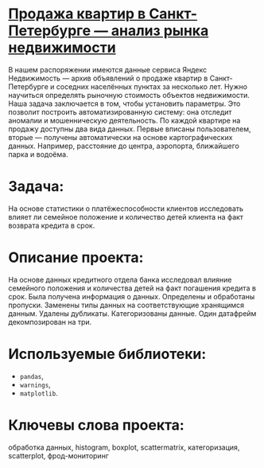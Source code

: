 # [Продажа квартир в Санкт-Петербурге — анализ рынка недвижимости](https://github.com/OStonks/YandexPracticum/blob/main/apartments_for_sale/apartments_for_sale.ipynb)
В нашем распоряжении имеются данные сервиса Яндекс Недвижимость — архив объявлений о продаже квартир в Санкт-Петербурге и соседних населённых пунктах за несколько лет. Нужно научиться определять рыночную стоимость объектов недвижимости. Наша задача заключается в том, чтобы установить параметры. Это позволит построить автоматизированную систему: она отследит аномалии и мошенническую деятельность. 
По каждой квартире на продажу доступны два вида данных. Первые вписаны пользователем, вторые — получены автоматически на основе картографических данных. Например, расстояние до центра, аэропорта, ближайшего парка и водоёма. 

# Задача:
На основе статистики о платёжеспособности клиентов исследовать влияет ли семейное положение и количество детей клиента на факт возврата кредита в срок.

# Описание проекта:
На основе данных кредитного отдела банка исследовал влияние семейного положения и количества детей на факт погашения кредита в срок. Была получена информация о данных. Определены и обработаны пропуски. Заменены типы данных на соответствующие хранящимся данным. Удалены дубликаты. Категоризованы данные. Один датафрейм декомпозирован на три.

# Используемые библиотеки:
* `pandas`,
* `warnings`,
* `matplotlib`.

# Ключевы слова проекта:
обработка данных, histogram, boxplot, scattermatrix,
категоризация, scatterplot,  фрод-мониторинг
